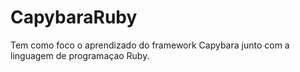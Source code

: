 # CapybaraRuby
Tem como foco o aprendizado do framework Capybara junto com a linguagem de programaçao Ruby.
